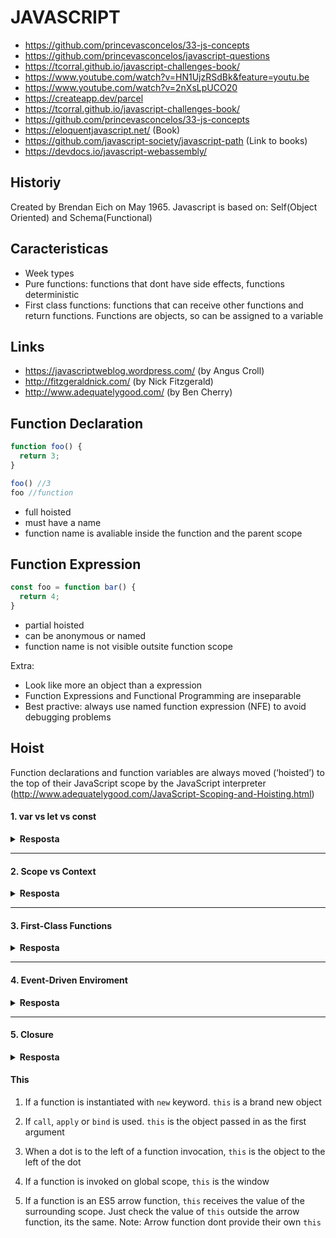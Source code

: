 # JAVASCRIPT

- https://github.com/princevasconcelos/33-js-concepts
- https://github.com/princevasconcelos/javascript-questions
- https://tcorral.github.io/javascript-challenges-book/
- https://www.youtube.com/watch?v=HN1UjzRSdBk&feature=youtu.be
- https://www.youtube.com/watch?v=2nXsLpUCO20
- https://createapp.dev/parcel
- https://tcorral.github.io/javascript-challenges-book/
- https://github.com/princevasconcelos/33-js-concepts
- https://eloquentjavascript.net/ (Book)
- https://github.com/javascript-society/javascript-path (Link to books)
- https://devdocs.io/javascript-webassembly/

## Historiy

Created by Brendan Eich on May 1965.
Javascript is based on: Self(Object Oriented) and Schema(Functional)

## Caracteristicas

- Week types
- Pure functions: functions that dont have side effects, functions deterministic
- First class functions: functions that can receive other functions and return functions. Functions are objects,
so can be assigned to a variable

## Links

- https://javascriptweblog.wordpress.com/ (by Angus Croll)
- http://fitzgeraldnick.com/ (by Nick Fitzgerald)
- http://www.adequatelygood.com/ (by Ben Cherry)

## Function Declaration

```js
function foo() {
  return 3;
}

foo() //3
foo //function
```

- full hoisted
- must have a name
- function name is avaliable inside the function and the parent scope

## Function Expression

```js
const foo = function bar() {
  return 4;
}
```
- partial hoisted
- can be anonymous or named
- function name is not visible outsite function scope

Extra:
- Look like more an object than a expression
- Function Expressions and Functional Programming are inseparable
- Best practive: always use named function expression (NFE) to avoid debugging problems

## Hoist

Function declarations and function variables are always moved (‘hoisted’) to the top of their JavaScript scope by the JavaScript interpreter (http://www.adequatelygood.com/JavaScript-Scoping-and-Hoisting.html)


#### 1. var vs let vs const

<details><summary><b>Resposta</b></summary>
  
<p>
var scope scapes outside for, while, if
</p>
</details>

---

#### 2. Scope vs Context

<details><summary><b>Resposta</b></summary>
  
<p>
scope === variable access
contexT === This
  
 Everytime when call a function, when are creating a new scope
</p>
</details>

---

#### 3. First-Class Functions

<details><summary><b>Resposta</b></summary>
  
<p>
example: callbacks can be passed as a function argument
</p>
</details>

---

#### 4. Event-Driven Enviroment

<details><summary><b>Resposta</b></summary>
  
<p>
It runs part of the code and keep in-memory another part to fire it when an event occur
```
document.addEventListener('DOMContentLoaded', callback)
```
</p>
</details>

---

#### 5. Closure

<details><summary><b>Resposta</b></summary>
  
<p>
retains state and scope after executes
</p>
</details>


#### This

1) If a function is instantiated with `new` keyword. `this` is a brand new object

2) If `call`, `apply` or `bind` is used. `this` is the object passed in as the first argument

3) When a dot is to the left of a function invocation, `this` is the object to the left of the dot

4) If a function is invoked on global scope, `this` is the window

5) If a function is an ES5 arrow function, `this` receives the value of the surrounding scope. Just check the value of `this` outside the arrow function, its the same.
Note: Arrow function dont provide their own `this`
